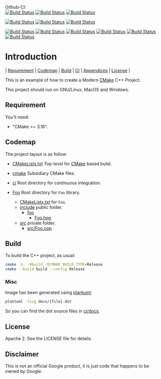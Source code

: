 Github-CI:<br>
[![Build Status][github_linux_status]][github_linux_link]
[![Build Status][github_macos_status]][github_macos_link]
[![Build Status][github_windows_status]][github_windows_link]<br>

[![Build Status][github_amd64_docker_status]][github_amd64_docker_link]
[![Build Status][github_arm64_docker_status]][github_arm64_docker_link]
[![Build Status][github_riscv64_docker_status]][github_riscv64_docker_link]<br>

[![Build Status][github_arm_toolchain_status]][github_arm_toolchain_link]
[![Build Status][github_aarch64_toolchain_status]][github_aarch64_toolchain_link]
[![Build Status][github_mips_toolchain_status]][github_mips_toolchain_link]
[![Build Status][github_mips64_toolchain_status]][github_mips64_toolchain_link]
[![Build Status][github_powerpc_toolchain_status]][github_powerpc_toolchain_link]
[![Build Status][github_riscv64_toolchain_status]][github_riscv64_toolchain_link]<br>

[github_linux_status]: https://github.com/Mizux/absl-cxx/actions/workflows/amd64_linux.yml/badge.svg
[github_linux_link]: https://github.com/Mizux/absl-cxx/actions/workflows/amd64_linux.yml
[github_macos_status]: https://github.com/Mizux/absl-cxx/actions/workflows/amd64_macos.yml/badge.svg
[github_macos_link]: https://github.com/Mizux/absl-cxx/actions/workflows/amd64_macos.yml
[github_windows_status]: https://github.com/Mizux/absl-cxx/actions/workflows/amd64_windows.yml/badge.svg
[github_windows_link]: https://github.com/Mizux/absl-cxx/actions/workflows/amd64_windows.yml

[github_amd64_docker_status]: https://github.com/Mizux/absl-cxx/actions/workflows/amd64_docker.yml/badge.svg
[github_amd64_docker_link]: https://github.com/Mizux/absl-cxx/actions/workflows/amd64_docker.yml
[github_arm64_docker_status]: https://github.com/Mizux/absl-cxx/actions/workflows/arm64_docker.yml/badge.svg
[github_arm64_docker_link]: https://github.com/Mizux/absl-cxx/actions/workflows/arm64_docker.yml
[github_riscv64_docker_status]: https://github.com/Mizux/absl-cxx/actions/workflows/riscv64_docker.yml/badge.svg
[github_riscv64_docker_link]: https://github.com/Mizux/absl-cxx/actions/workflows/riscv64_docker.yml

[github_arm_toolchain_status]: https://github.com/Mizux/absl-cxx/actions/workflows/arm_toolchain.yml/badge.svg
[github_arm_toolchain_link]: https://github.com/Mizux/absl-cxx/actions/workflows/arm_toolchain.yml
[github_aarch64_toolchain_status]: https://github.com/Mizux/absl-cxx/actions/workflows/aarch64_toolchain.yml/badge.svg
[github_aarch64_toolchain_link]: https://github.com/Mizux/absl-cxx/actions/workflows/aarch64_toolchain.yml
[github_mips_toolchain_status]: https://github.com/Mizux/absl-cxx/actions/workflows/mips_toolchain.yml/badge.svg
[github_mips_toolchain_link]: https://github.com/Mizux/absl-cxx/actions/workflows/mips_toolchain.yml
[github_mips64_toolchain_status]: https://github.com/Mizux/absl-cxx/actions/workflows/mips64_toolchain.yml/badge.svg
[github_mips64_toolchain_link]: https://github.com/Mizux/absl-cxx/actions/workflows/mips64_toolchain.yml
[github_powerpc_toolchain_status]: https://github.com/Mizux/absl-cxx/actions/workflows/powerpc_toolchain.yml/badge.svg
[github_powerpc_toolchain_link]: https://github.com/Mizux/absl-cxx/actions/workflows/powerpc_toolchain.yml
[github_riscv64_toolchain_status]: https://github.com/Mizux/absl-cxx/actions/workflows/riscv64_toolchain.yml/badge.svg
[github_riscv64_toolchain_link]: https://github.com/Mizux/absl-cxx/actions/workflows/riscv64_toolchain.yml

# Introduction
<nav for="project"> |
<a href="#requirement">Requirement</a> |
<a href="#codemap">Codemap</a> |
<a href="#build">Build</a> |
<a href="ci/README.md">CI</a> |
<a href="#appendices">Appendices</a> |
<a href="#license">License</a> |
</nav>

This is an example of how to create a Modern [CMake](https://cmake.org/) C++ Project.

This project should run on GNU/Linux, MacOS and Windows.

## Requirement
You'll need:

* "CMake >= 3.16".

## Codemap
The project layout is as follow:

* [CMakeLists.txt](CMakeLists.txt) Top-level for [CMake](https://cmake.org/cmake/help/latest/) based build.
* [cmake](cmake) Subsidiary CMake files.

* [ci](ci) Root directory for continuous integration.

* [Foo](Foo) Root directory for `Foo` library.
  * [CMakeLists.txt](Foo/CMakeLists.txt) for `Foo`.
  * [include](Foo/include) public folder.
    * [foo](Foo/include/foo)
      * [Foo.hpp](Foo/include/foo/Foo.hpp)
  * [src](Foo/src) private folder.
    * [src/Foo.cpp](Foo/src/Foo.cpp)

## Build
To build the C++ project, as usual:
```sh
cmake -S. -Bbuild -DCMAKE_BUILD_TYPE=Release
cmake --build build --config Release
```

### Misc
Image has been generated using [plantuml](http://plantuml.com/):
```bash
plantuml -Tsvg docs/{file}.dot
```
So you can find the dot source files in [ci/docs](ci/docs).

## License
Apache 2. See the LICENSE file for details.

## Disclaimer
This is not an official Google product, it is just code that happens to be
owned by Google.

